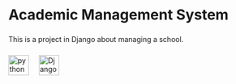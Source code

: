<h1 align="left">Academic Management System</h1>

###

<p align="left">This is a project in Django about managing a school.</p>

###

<div align="left">
    <img src="https://cdn.jsdelivr.net/gh/devicons/devicon/icons/python/python-original.svg" height="40" alt="python logo"  />
    <img width="12" />
    <img src="https://cdn.jsdelivr.net/gh/devicons/devicon/icons/django/django-plain.svg" height="40" alt="Django logo"  />
</div>

###